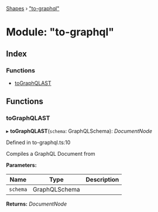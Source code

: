 [Shapes](../README.md) › ["to-graphql"](_to_graphql_.md)

# Module: "to-graphql"

## Index

### Functions

* [toGraphQLAST](_to_graphql_.md#tographqlast)

## Functions

###  toGraphQLAST

▸ **toGraphQLAST**(`schema`: GraphQLSchema): *DocumentNode*

Defined in to-graphql.ts:10

Compiles a GraphQL Document from

**Parameters:**

Name | Type | Description |
------ | ------ | ------ |
`schema` | GraphQLSchema |   |

**Returns:** *DocumentNode*
